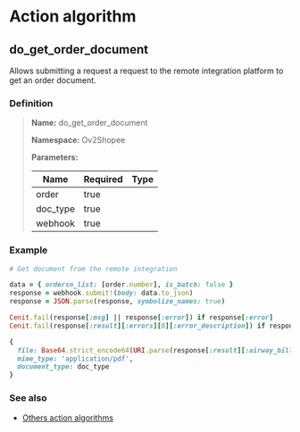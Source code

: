 # Action algorithm

## do_get_order_document

Allows submitting a request a request to the remote integration platform to get an order document.
    
### Definition

> **Name:** do_get_order_document
> 
> **Namespace:** Ov2Shopee
>
> **Parameters:**
> 
> | Name | Required | Type |
> | --- | --- | --- |
> | order | true |  |
> | doc_type | true |  |
> | webhook | true |  |

### Example
```ruby
# Get document from the remote integration

data = { ordersn_list: [order.number], is_batch: false }
response = webhook.submit!(body: data.to_json)
response = JSON.parse(response, symbolize_names: true)

Cenit.fail(response[:msg] || response[:error]) if response[:error]
Cenit.fail(response[:result][:errors][0][:error_description]) if response[:result][:errors].any?

{
  file: Base64.strict_encode64(URI.parse(response[:result][:airway_bills][0][:airway_bill]).read),
  mime_type: 'application/pdf',
  document_type: doc_type
}

```

### See also
* [Others action algorithms](overview?id=do_get_order_document)